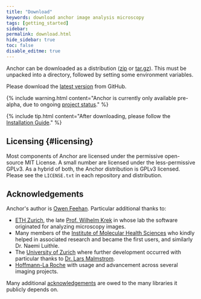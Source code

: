 ```yaml
---
title: "Download"
keywords: download anchor image analysis microscopy
tags: [getting_started]
sidebar:
permalink: download.html
hide_sidebar: true
toc: false
disable_editme: true
---
```


Anchor can be downloaded as a distribution ([zip](https://github.com/anchoranalysis/anchor-assembly/releases/download/0.2-prerelease/anchor-prerelease-0.2.zip) or [tar.gz](https://github.com/anchoranalysis/anchor-assembly/releases/download/0.2-prerelease/anchor-prerelease-0.2.tar.gz)). This must be unpacked into a directory, followed by setting some environment variables.

Please download the [latest version](https://github.com/anchoranalysis/anchor-assembly/releases/download/0.2-prerelease/anchor-prerelease-0.2.zip) from GitHub.

{% include warning.html content="Anchor is currently only available pre-alpha, due to ongoing [project status](/index.html#projectStatus)." %}

{% include tip.html content="After downloading, please follow the [Installation Guide](installation.html)." %}

## Licensing {#licensing}

Most components of Anchor are licensed under the permissive open-source MIT License. A small number are licensed under the less-permissive GPLv3. As a hybrid of both, the Anchor distribution is GPLv3 licensed. Please see the `LICENSE.txt` in each repository and distribution.

## Acknowledgements

Anchor's author is [Owen Feehan](http://www.owenfeehan.com/). Particular additional thanks to:

* [ETH Zurich](https://ethz.ch/en.html), the late [Prof. Wilhelm Krek](https://mhs.biol.ethz.ch/research/krek/biography-krek.html) in whose lab the software originated for analyzing microscopy images.
* Many members of the [Institute of Molecular Health Sciences](https://mhs.biol.ethz.ch/) who kindly helped in associated research and became the first users, and similarly Dr. Naemi Luithle.
* The [University of Zurich](https://www.uzh.ch/en.html) where further development occurred with particular thanks to [Dr. Lars Malmstrom](http://2ddb.org/).
* [Hoffmann-La Roche](https://www.roche.com/) with usage and advancement across several imaging projects.

Many additional [acknowledgements](acknowledgements.html) are owed to the many libraries it publicly depends on.